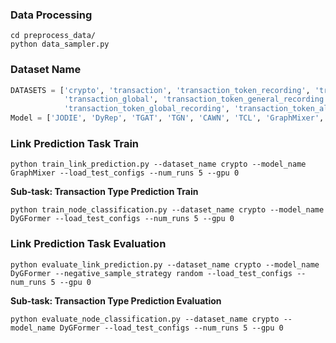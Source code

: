 ### Data Processing 

```{bash}
cd preprocess_data/
python data_sampler.py  
```

### Dataset Name

```python 
DATASETS = ['crypto', 'transaction', 'transaction_token_recording', 'transaction_token_general',
            'transaction_global', 'transaction_token_general_recording', 'transaction_token_general_global',
            'transaction_token_global_recording', 'transaction_token_all']
Model = ['JODIE', 'DyRep', 'TGAT', 'TGN', 'CAWN', 'TCL', 'GraphMixer', 'DyGFormer']
```

### Link Prediction Task Train

```{bash}
python train_link_prediction.py --dataset_name crypto --model_name GraphMixer --load_test_configs --num_runs 5 --gpu 0
```

**Sub-task: Transaction Type Prediction Train**

```{bash}
python train_node_classification.py --dataset_name crypto --model_name DyGFormer --load_test_configs --num_runs 5 --gpu 0
```

### Link Prediction Task Evaluation

```{bash}
python evaluate_link_prediction.py --dataset_name crypto --model_name DyGFormer --negative_sample_strategy random --load_test_configs --num_runs 5 --gpu 0
```

**Sub-task: Transaction Type Prediction Evaluation**

```{bash}
python evaluate_node_classification.py --dataset_name crypto --model_name DyGFormer --load_test_configs --num_runs 5 --gpu 0
```

